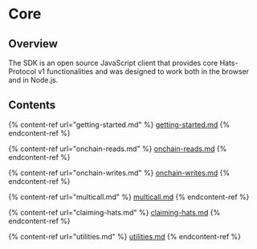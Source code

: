 # Core

## Overview

The SDK is an open source JavaScript client that provides core Hats-Protocol v1 functionalities and was designed to work both in the browser and in Node.js.

## Contents

{% content-ref url="getting-started.md" %}
[getting-started.md](getting-started.md)
{% endcontent-ref %}

{% content-ref url="onchain-reads.md" %}
[onchain-reads.md](onchain-reads.md)
{% endcontent-ref %}

{% content-ref url="onchain-writes.md" %}
[onchain-writes.md](onchain-writes.md)
{% endcontent-ref %}

{% content-ref url="multicall.md" %}
[multicall.md](multicall.md)
{% endcontent-ref %}

{% content-ref url="claiming-hats.md" %}
[claiming-hats.md](claiming-hats.md)
{% endcontent-ref %}

{% content-ref url="utilities.md" %}
[utilities.md](utilities.md)
{% endcontent-ref %}
